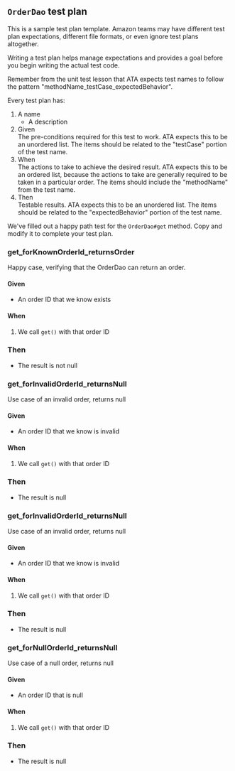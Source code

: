 ## `OrderDao` test plan
This is a sample test plan template. Amazon teams may have different test plan
expectations, different file formats, or even ignore test plans altogether.

Writing a test plan helps manage expectations and provides a goal before you
begin writing the actual test code.

Remember from the unit test lesson that ATA expects test names to follow the
pattern "methodName_testCase_expectedBehavior".

Every test plan has:
1. A name
    * A description
2. Given  
   The pre-conditions required for this test to work.
   ATA expects this to be an unordered list. The items should be
   related to the "testCase" portion of the test name.
3. When  
   The actions to take to achieve the desired result.
   ATA expects this to be an ordered list, because the actions to take are
   generally required to be taken in a particular order.
   The items should include the "methodName" from the test name.
4. Then  
   Testable results.
   ATA expects this to be an unordered list. The items should be
   related to the "expectedBehavior" portion of the test name.

We've filled out a happy path test for the `OrderDao#get` method.
Copy and modify it to complete your test plan.

### get_forKnownOrderId_returnsOrder
Happy case, verifying that the OrderDao can return an order.

#### Given
* An order ID that we know exists

#### When
1. We call `get()` with that order ID

### Then
* The result is not null


### get_forInvalidOrderId_returnsNull
Use case of an invalid order, returns null

#### Given
* An order ID that we know is invalid

#### When
1. We call `get()` with that order ID

### Then
* The result is null
### get_forInvalidOrderId_returnsNull
Use case of an invalid order, returns null

#### Given
* An order ID that we know is invalid

#### When
1. We call `get()` with that order ID

### Then
* The result is null


### get_forNullOrderId_returnsNull
Use case of a null order, returns null

#### Given
* An order ID that is null

#### When
1. We call `get()` with that order ID

### Then
* The result is null